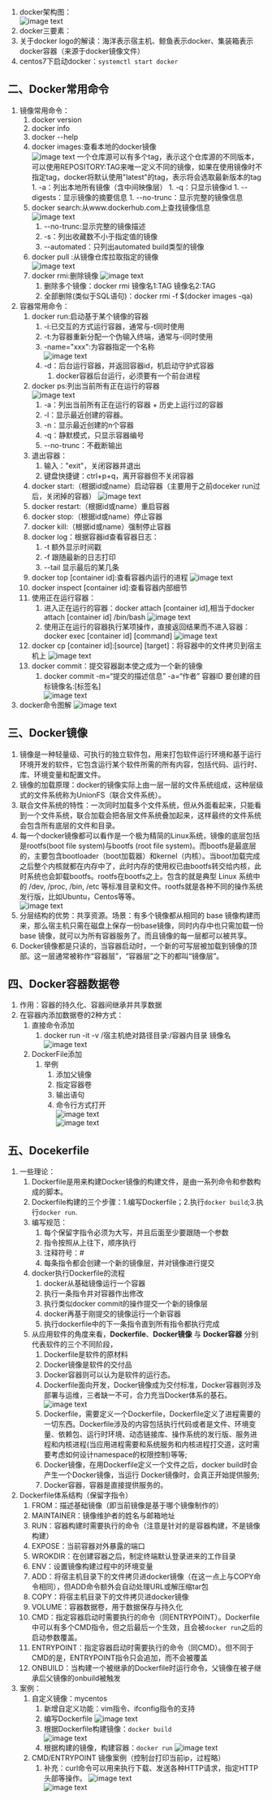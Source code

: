 1. docker架构图：  
    ![image text](images/dockerbase00.png) 
1. docker三要素：
1. 关于docker logo的解读：海洋表示宿主机、鲸鱼表示docker、集装箱表示docker容器（来源于docker镜像文件）
1. centos7下启动docker：```systemctl start docker```

## 二、Docker常用命令
1. 镜像常用命令：
    1. docker version
    1. docker info
    1. docker --help
    1. docker images:查看本地的docker镜像  
        ![image text](images/dockerbase01.png) 
        一个仓库源可以有多个tag，表示这个仓库源的不同版本，可以使用REPOSITORY:TAG来唯一定义不同的镜像，如果在使用镜像时不指定tag，docker将默认使用"latest"的tag，表示将会选取最新版本的tag  
            1. -a：列出本地所有镜像（含中间映像层）
            1. -q：只显示镜像id
            1. --digests：显示镜像的摘要信息
            1. --no-trunc：显示完整的镜像信息
    1. docker search:从www.dockerhub.com上查找镜像信息  
        ![image text](images/dockerbase02.png) 
        1. --no-trunc:显示完整的镜像描述
        1. -s：列出收藏数不小于指定值的镜像
        1. --automated：只列出automated build类型的镜像
    1. docker pull :从镜像仓库拉取指定的镜像  
        ![image text](images/dockerbase03.png) 
    1. docker rmi:删除镜像
        ![image text](images/dockerbase04.png)
        1. 删除多个镜像：docker rmi 镜像名1:TAG 镜像名2:TAG
        1. 全部删除(类似于SQL语句)：docker rmi -f $(docker images -qa)
1. 容器常用命令：
    1. docker run:启动基于某个镜像的容器
        1. -i:已交互的方式运行容器，通常与-t同时使用
        1. -t:为容器重新分配一个伪输入终端，通常与-i同时使用
        1. -name="xxx":为容器指定一个名称  
        ![image text](images/dockerbase05.png)
        1. -d：后台运行容器，并返回容器id，机启动守护式容器
            1. docker容器后台运行，必须要有一个前台进程
    1. docker ps:列出当前所有正在运行的容器  
        ![image text](images/dockerbase06.png)  
        1. -a：列出当前所有正在运行的容器 + 历史上运行过的容器
        1. -l：显示最近创建的容器。
        1. -n：显示最近创建的n个容器
        1. -q：静默模式，只显示容器编号
        1. --no-trunc：不截断输出
    1. 退出容器：
        1. 输入："exit"，关闭容器并退出
        1. 键盘快捷键：ctrl+p+q，离开容器但不关闭容器
    1. docker start:（根据id或name）启动容器（主要用于之前doceker run过后，关闭掉的容器）
        ![image text](images/dockerbase07.png)  
    1. docker restart:（根据id或name）重启容器
    1. docker stop:（根据id或name）停止容器
    1. docker kill:（根据id或name）强制停止容器
    1. docker log：根据容器id查看容器日志：
        1. -t 额外显示时间戳
        1. -f 跟随最新的日志打印
        1. --tail 显示最后的某几条
    1. docker top [container id]:查看容器内运行的进程
        ![image text](images/dockerbase08.png)  
    1. docker inspect [container id]:查看容器内部细节
    1. 使用正在运行容器：
        1. 进入正在运行的容器：docker attach [container id],相当于docker attach [container id] /bin/bash
        ![image text](images/dockerbase09.png)  
        1. 使用正在运行的容器执行某项操作，直接返回结果而不进入容器： docker exec [container id] [command]
        ![image text](images/dockerbase10.png)  
    1. docker cp [container id]:[source] [target]：将容器中的文件拷贝到宿主机上
        ![image text](images/dockerbase11.png)  
    1. docker commit：提交容器副本使之成为一个新的镜像
        1. docker commit -m=“提交的描述信息” -a=“作者” 容器ID 要创建的目标镜像名:[标签名]  
        ![image text](images/dockerbase14.png)  
1. docker命令图解
        ![image text](images/dockerbase12.png)  

## 三、Docker镜像
1. 镜像是一种轻量级、可执行的独立软件包，用来打包软件运行环境和基于运行环境开发的软件，它包含运行某个软件所需的所有内容，包括代码、运行时、库、环境变量和配置文件。
1. 镜像的加载原理：docker的镜像实际上由一层一层的文件系统组成，这种层级式的文件系统称为UnionFS（联合文件系统）。
1. 联合文件系统的特性：一次同时加载多个文件系统，但从外面看起来，只能看到一个文件系统，联合加载会把各层文件系统叠加起来，这样最终的文件系统会包含所有底层的文件和目录。
1. 每一个docker镜像都可以看作是一个极为精简的Linux系统，镜像的底层包括是rootfs(boot file system)与bootfs (root file system)。而bootfs是最底层的，主要包含bootloader（boot加载器）和kernel（内核）。当boot加载完成之后整个内核就都在内存中了，此时内存的使用权已由bootfs转交给内核，此时系统也会卸载bootfs。rootfs在bootfs之上。包含的就是典型 Linux 系统中的 /dev, /proc, /bin, /etc 等标准目录和文件。rootfs就是各种不同的操作系统发行版，比如Ubuntu，Centos等等。   
    ![image text](images/dockerbase13.png)   
1. 分层结构的优势：共享资源。场景：有多个镜像都从相同的 base 镜像构建而来，那么宿主机只需在磁盘上保存一份base镜像，同时内存中也只需加载一份 base 镜像，就可以为所有容器服务了。而且镜像的每一层都可以被共享。
1. Docker镜像都是只读的，当容器启动时，一个新的可写层被加载到镜像的顶部。这一层通常被称作“容器层”，“容器层”之下的都叫“镜像层”。

## 四、Docker容器数据卷
1. 作用：容器的持久化、容器间继承并共享数据
1. 在容器内添加数据卷的2种方式：
    1. 直接命令添加
        1.  docker run -it -v /宿主机绝对路径目录:/容器内目录 镜像名
        ![image text](images/dockerbase15.png)   
    1. DockerFile添加
        1. 举例
            1. 添加父镜像 
            1. 指定容器卷
            1. 输出语句
            1. 命令行方式打开  
            ![image text](images/dockerbase16.png)   
            ![image text](images/dockerbase17.png)   

## 五、Docekerfile
1. 一些理论：
    1. Dockerfile是用来构建Docker镜像的构建文件，是由一系列命令和参数构成的脚本。
    1. Dockerfile构建的三个步骤：1.编写Dockerfile；2.执行```docker build```;3.执行```docker run```.
    1. 编写规范：
        1. 每个保留字指令必须为大写，并且后面至少要跟随一个参数
        1. 指令按照从上往下，顺序执行
        1. 注释符号：#
        1. 每条指令都会创建一个新的镜像层，并对镜像进行提交
    1. docker执行Dockerfile的流程
        1. docker从基础镜像运行一个容器
        1. 执行一条指令并对容器作出修改
        1. 执行类似docker commit的操作提交一个新的镜像层
        1. docker再基于刚提交的镜像运行一个新容器
        1. 执行dockerfile中的下一条指令直到所有指令都执行完成
    1. 从应用软件的角度来看，__Dockerfile__、__Docker镜像__ 与 __Docker容器__ 分别代表软件的三个不同阶段，
        1. Dockerfile是软件的原材料
        1. Docker镜像是软件的交付品
        1. Docker容器则可以认为是软件的运行态。  
        1. Dockerfile面向开发，Docker镜像成为交付标准，Docker容器则涉及部署与运维，三者缺一不可，合力充当Docker体系的基石。  
            ![image text](images/dockerbase18.png)   
        1. Dockerfile，需要定义一个Dockerfile，Dockerfile定义了进程需要的一切东西。Dockerfile涉及的内容包括执行代码或者是文件、环境变量、依赖包、运行时环境、动态链接库、操作系统的发行版、服务进程和内核进程(当应用进程需要和系统服务和内核进程打交道，这时需要考虑如何设计namespace的权限控制)等等;
        1. Docker镜像，在用Dockerfile定义一个文件之后，docker build时会产生一个Docker镜像，当运行 Docker镜像时，会真正开始提供服务;
        1. Docker容器，容器是直接提供服务的。
1. Dockerfile体系结构（保留字指令）
    1. FROM：描述基础镜像（即当前镜像是基于哪个镜像制作的）
    1. MAINTAINER：镜像维护者的姓名与邮箱地址
    1. RUN：容器构建时需要执行的命令（注意是针对的是容器构建，不是镜像构建）
    1. EXPOSE：当前容器对外暴露的端口
    1. WROKDIR：在创建容器之后，制定终端默认登录进来的工作目录
    1. ENV：设置镜像构建过程中的环境变量
    1. ADD：将宿主机目录下的文件拷贝进docker镜像（在这一点上与COPY命令相同），但ADD命令额外会自动处理URL或解压缩tar包
    1. COPY：将宿主机目录下的文件拷贝进docker镜像
    1. VOLUME：容器数据卷，用于数据保存与持久化
    1. CMD：指定容器启动时需要执行的命令（同ENTRYPOINT）。Dockerfile中可以有多个CMD指令，但之后最后一个生效，且会被```docker run```之后的启动参数覆盖。
    1. ENTRYPOINT：指定容器启动时需要执行的命令（同CMD）。但不同于CMD的是，ENTRYPOINT指令只会追加，而不会被覆盖
    1. ONBUILD：当构建一个被继承的Dockerfile时运行命令，父镜像在被子继承后父镜像的onbuild被触发
1. 案例：
    1. 自定义镜像：mycentos
        1. 新增自定义功能：vim指令、ifconfig指令的支持
        1. 编写Dockerfile
            ![image text](images/dockerbase19.png)   
        1. 根据Dockerfile构建镜像：```docker build```  
            ![image text](images/dockerbase21.png)   
        1. 根据构建的镜像，构建容器：```docker run```
            ![image text](images/dockerbase22.png)   
    1. CMD/ENTRYPOINT 镜像案例（控制台打印当前ip，过程略）
        1. 补充：curl命令可以用来执行下载、发送各种HTTP请求，指定HTTP头部等操作。
            ![image text](images/dockerbase24.png)   
            ![image text](images/dockerbase23.png)   


    

 
